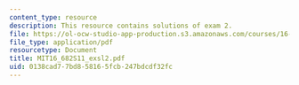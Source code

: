```yaml
---
content_type: resource
description: This resource contains solutions of exam 2.
file: https://ol-ocw-studio-app-production.s3.amazonaws.com/courses/16-682-technology-in-transportation-spring-2011/0138cad77bd858165fcb247bdcdf32fc_MIT16_682S11_exsl2.pdf
file_type: application/pdf
resourcetype: Document
title: MIT16_682S11_exsl2.pdf
uid: 0138cad7-7bd8-5816-5fcb-247bdcdf32fc
---
```

